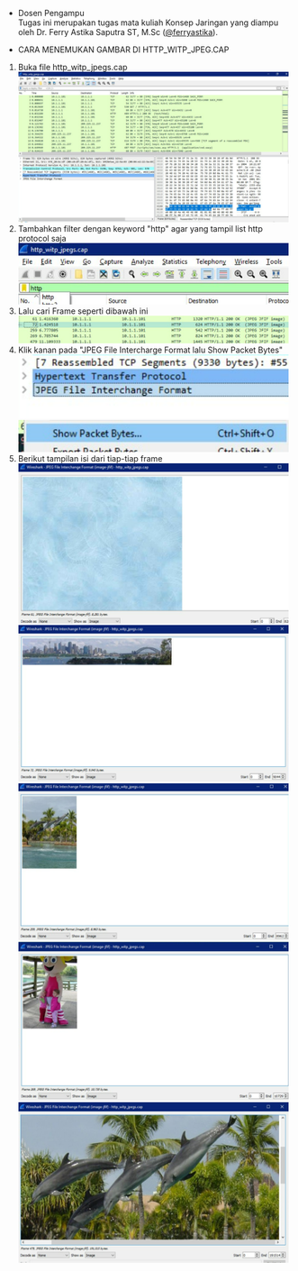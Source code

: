 * Dosen Pengampu  
Tugas ini merupakan tugas mata kuliah Konsep Jaringan yang diampu oleh Dr. Ferry Astika Saputra ST, M.Sc ([@ferryastika](https://github.com/ferryastika)).
- CARA MENEMUKAN GAMBAR DI HTTP_WITP_JPEG.CAP
1. Buka file http_witp_jpegs.cap
![Find JPEG](1.png)
2. Tambahkan filter dengan keyword "http" agar yang tampil list http protocol saja
![Find JPEG](2.png)
3. Lalu cari Frame seperti dibawah ini
![Find JPEG](3.png)
4. Klik kanan pada "JPEG File Intercharge Format lalu Show Packet Bytes"
![Find JPEG](4.png)
![Find JPEG](5.png)
5. Berikut tampilan isi dari tiap-tiap frame
![Find JPEG](6.png)
![Find JPEG](7.png)
![Find JPEG](8.png)
![Find JPEG](9.png)
![Find JPEG](10.png)
